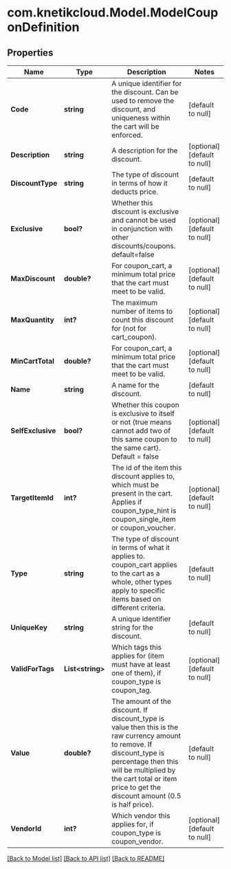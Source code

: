 # com.knetikcloud.Model.ModelCouponDefinition
## Properties

Name | Type | Description | Notes
------------ | ------------- | ------------- | -------------
**Code** | **string** | A unique identifier for the discount. Can be used to remove the discount, and uniqueness within the cart will be enforced. | [default to null]
**Description** | **string** | A description for the discount. | [optional] [default to null]
**DiscountType** | **string** | The type of discount in terms of how it deducts price. | [default to null]
**Exclusive** | **bool?** | Whether this discount is exclusive and cannot be used in conjunction with other discounts/coupons. default&#x3D;false | [optional] [default to null]
**MaxDiscount** | **double?** | For coupon_cart, a minimum total price that the cart must meet to be valid. | [optional] [default to null]
**MaxQuantity** | **int?** | The maximum number of items to count this discount for (not for cart_coupon). | [optional] [default to null]
**MinCartTotal** | **double?** | For coupon_cart, a minimum total price that the cart must meet to be valid. | [optional] [default to null]
**Name** | **string** | A name for the discount. | [default to null]
**SelfExclusive** | **bool?** | Whether this coupon is exclusive to itself or not (true means cannot add two of this same coupon to the same cart).  Default &#x3D; false | [optional] [default to null]
**TargetItemId** | **int?** | The id of the item this discount applies to, which must be present in the cart. Applies if coupon_type_hint is coupon_single_item or coupon_voucher. | [optional] [default to null]
**Type** | **string** | The type of discount in terms of what it applies to. coupon_cart applies to the cart as a whole, other types apply to specific items based on different criteria. | [default to null]
**UniqueKey** | **string** | A unique identifier string for the discount. | [default to null]
**ValidForTags** | **List&lt;string&gt;** | Which tags this applies for (item must have at least one of them), if coupon_type is coupon_tag. | [optional] [default to null]
**Value** | **double?** | The amount of the discount. If discount_type is value then this is the raw currency amount to remove. If discount_type is percentage then this will be multiplied by the cart total or item price to get the discount amount (0.5 is half price). | [default to null]
**VendorId** | **int?** | Which vendor this applies for, if coupon_type is coupon_vendor. | [optional] [default to null]

[[Back to Model list]](../README.md#documentation-for-models) [[Back to API list]](../README.md#documentation-for-api-endpoints) [[Back to README]](../README.md)

